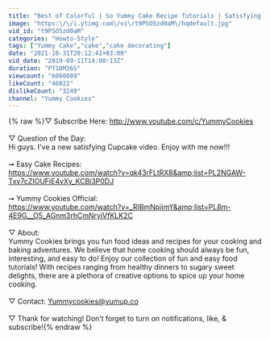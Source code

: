 ```yaml
---
title: "Best of Colorful | So Yummy Cake Recipe Tutorials | Satisfying Dessert Recipes"
image: "https:\/\/i.ytimg.com\/vi\/t9PSO5zd0aM\/hqdefault.jpg"
vid_id: "t9PSO5zd0aM"
categories: "Howto-Style"
tags: ["Yummy Cake","cake","cake decorating"]
date: "2021-10-31T20:12:41+03:00"
vid_date: "2019-09-11T14:00:13Z"
duration: "PT10M36S"
viewcount: "6060089"
likeCount: "46022"
dislikeCount: "3249"
channel: "Yummy Cookies"
---
```

{% raw %}▽ Subscribe Here: <a rel="nofollow" target="blank" href="http://www.youtube.com/c/YummyCookies">http://www.youtube.com/c/YummyCookies</a><br /><br />▽ Question of the Day: <br />Hi guys. I've a new satisfying Cupcake video. Enjoy with me now!!!<br /><br />➞ Easy Cake Recipes: <br /><a rel="nofollow" target="blank" href="https://www.youtube.com/watch?v=qk43rFLtRX8&amp;list=PL2NGAW-Txv7cZIOUFiE4vXy_KCBi3P0DJ">https://www.youtube.com/watch?v=qk43rFLtRX8&amp;list=PL2NGAW-Txv7cZIOUFiE4vXy_KCBi3P0DJ</a><br /><br />➞ Yummy Cookies Official: <br /><a rel="nofollow" target="blank" href="https://www.youtube.com/watch?v=_RIBmNpiimY&amp;list=PL8m-4E9G__O5_AGnm3rhCmNryiVfKLK2C">https://www.youtube.com/watch?v=_RIBmNpiimY&amp;list=PL8m-4E9G__O5_AGnm3rhCmNryiVfKLK2C</a><br /><br />▽ About: <br />Yummy Cookies brings you fun food ideas and recipes for your cooking and baking adventures. We believe that home cooking should always be fun, interesting, and easy to do! Enjoy our collection of fun and easy food tutorials! With recipes ranging from healthy dinners to sugary sweet delights, there are a plethora of creative options to spice up your home cooking. <br /><br />▽ Contact: Yummycookies@yumup.co<br /><br />▽ Thank for watching! Don’t forget to turn on notifications, like, &amp; subscribe!{% endraw %}
